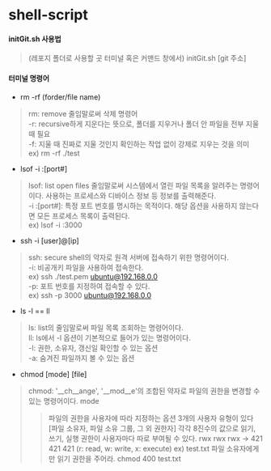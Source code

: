 # shell-script

#### initGit.sh 사용법
>(레포지 폴더로 사용할 곳 터미널 혹은 커맨드 창에서) initGit.sh [git 주소]

#### 터미널 명령어
- rm -rf (forder/file name)
> rm: remove 줄임말로써 삭제 명령어<br/>
> -r: recursive하게 지운다는 뜻으로, 폴더를 지우거나 폴더 안 파일을 전부 지울 때 필요<br/>
> -f: 지울 때 진짜로 지울 것인지 확인하는 작업 없이 강제로 지우는 것을 의미<br/>
> ex) rm -rf ./test<br/>

- lsof -i :[port#]
> lsof: list open files 줄임말로써 시스템에서 열린 파일 목록을 알려주는 명령어이다. 사용하는 프로세스와 디바이스 정보 등 정보를 출력해준다.<br/>
> -i :[port#]: 특정 포트 번호를 명시하는 목적이다. 해당 옵션을 사용하지 않는다면 모든 프로세스 목록이 출력된다.<br/>
> ex) lsof -i :3000<br/>

- ssh -i [user]@[ip]
> ssh: secure shell의 약자로 원격 서버에 접속하기 위한 명령어이다.<br/>
> -i: 비공개키 파일을 사용하여 접속한다.<br/>
> ex) ssh ./test.pem ubuntu@192.168.0.0<br/>
> -p: 포트 번호를 지정하여 접속할 수 있다.<br/>
> ex) ssh -p 3000 ubuntu@192.168.0.0<br/>

- ls -l == ll
> ls: list의 줄임말로써 파일 목록 조회하는 명령어이다.<br/>
> ll: ls에서 -l 옵션이 기본적으로 들어가 있는 명령어이다.<br/>
> -l: 권한, 소유자, 갱신일 확인할 수 있는 옵션<br/>
> -a: 숨겨진 파일까지 볼 수 있는 옵션<br/>

- chmod [mode] [file]
> chmod: '__ch__ange', '__mod__e'의 조합된 약자로 파일의 권한을 변경할 수 있는 명령어이다.
> mode
> > 파일의 권한을 사용자에 따라 지정하는 옵션
> > 3개의 사용자 유형이 있다 [파일 소유자, 파일 소유 그룹, 그 외 권한자]
> > 각각 8진수의 값으로 읽기, 쓰기, 실행 권한이 사용자마다 따로 부여될 수 있다.
> > rwx rwx rwx -> 421 421 421 (r: read, w: write, x: execute)
> > ex) test.txt 파일 소유자에게만 읽기 권한을 주어라.
> > chmod 400 test.txt
